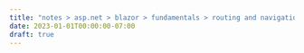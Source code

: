 ```yaml
---
title: "notes > asp.net > blazor > fundamentals > routing and navigation"
date: 2023-01-01T00:00:00-07:00
draft: true
---
```

